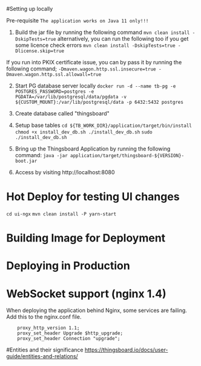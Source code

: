 #Setting up locally

Pre-requisite
``The application works on Java 11 only!!!``

1. Build the jar file by running the following command
   ``mvn clean install -DskipTests=true``
   alternatively, you can run the following too if you get some licence check errors
   ``mvn clean install -DskipTests=true -Dlicense.skip=true``

If you run into PKIX certificate issue, you can by pass it by running the following command;
   ``-Dmaven.wagon.http.ssl.insecure=true -Dmaven.wagon.http.ssl.allowall=true``

2. Start PG database server locally
   ``docker run -d --name tb-pg -e POSTGRES_PASSWORD=postgres -e PGDATA=/var/lib/postgresql/data/pgdata -v ${CUSTOM_MOUNT}:/var/lib/postgresql/data -p 6432:5432 postgres``

3. Create database called "thingsboard"

4. Setup base tables
   ``cd ${TB_WORK_DIR}/application/target/bin/install
   chmod +x install_dev_db.sh
   ./install_dev_db.sh``
   ``sudo ./install_dev_db.sh``

5. Bring up the Thingsboard Application by running the following command:
   ``java -jar application/target/thingsboard-${VERSION}-boot.jar
   ``

6. Access by visiting http://localhost:8080


# Hot Deploy for testing UI changes
``cd ui-ngx``
``mvn clean install -P yarn-start``


# Building Image for Deployment


# Deploying in Production


# WebSocket support (nginx 1.4)
When deploying the application behind Nginx, some services are failing. Add this to the nginx.conf file.


        proxy_http_version 1.1;
        proxy_set_header Upgrade $http_upgrade;
        proxy_set_header Connection "upgrade";

#Entities and their significance
https://thingsboard.io/docs/user-guide/entities-and-relations/